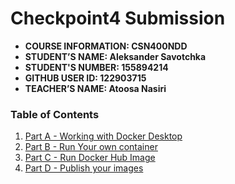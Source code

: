 # Checkpoint4 Submission

- **COURSE INFORMATION: CSN400NDD**
- **STUDENT’S NAME: Aleksander Savotchka**
- **STUDENT'S NUMBER: 155894214**
- **GITHUB USER ID: 122903715**
- **TEACHER’S NAME: Atoosa Nasiri**

### Table of Contents
1. [Part A - Working with Docker Desktop](https://github.com/122903715-myseneca/CSN400-Capstone/tree/main/Checkpoint4/PartA)
2. [Part B - Run Your own container](https://github.com/122903715-myseneca/CSN400-Capstone/tree/main/Checkpoint4/PartB)
3. [Part C - Run Docker Hub Image](https://github.com/122903715-myseneca/CSN400-Capstone/tree/main/Checkpoint4/PartC)
4. [Part D - Publish your images](https://github.com/122903715-myseneca/CSN400-Capstone/tree/main/Checkpoint4/PartD)
